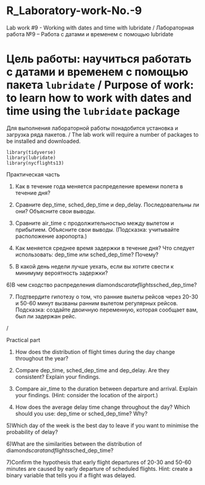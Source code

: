 # R_Laboratory-work-No.-9
Lab work #9 - Working with dates and time with lubridate / Лабораторная работа №9 – Работа с датами и временем с помощью lubridate

# Цель работы: научиться работать с датами и временем с помощью пакета `lubridate` / Purpose of work: to learn how to work with dates and time using the `lubridate` package

Для выполнения лабораторной работы понадобится установка и загрузка ряда пакетов. / The lab work will require a number of packages to be installed and downloaded.

```{r}
library(tidyverse)
library(lubridate)
library(nycflights13)	
```
Практическая часть

1) Как в течение года меняется распределение времени полета в течение дня?

2) Сравните dep_time, sched_dep_time и dep_delay. Последовательны ли они? Объясните свои выводы.

3) Сравните air_time с продолжительностью между вылетом и прибытием. Объясните свои выводы. (Подсказка: учитывайте расположение аэропорта.)

4) Как меняется среднее время задержки в течение дня? Что следует использовать: dep_time или sched_dep_time? Почему?

5) В какой день недели лучше уехать, если вы хотите свести к минимуму вероятность задержки?

6)В чем сходство распределения diamonds$carat и flights$sched_dep_time?

7) Подтвердите гипотезу о том, что ранние вылеты рейсов через 20-30 и 50-60 минут вызваны ранним вылетом регулярных рейсов. Подсказка: создайте двоичную переменную, которая сообщает вам, был ли задержан рейс.

/

Practical part

1) How does the distribution of flight times during the day change throughout the year?

2) Compare dep_time, sched_dep_time and dep_delay. Are they consistent? Explain your findings.

3) Compare air_time to the duration between departure and arrival. Explain your findings. (Hint: consider the location of the airport.)

4) How does the average delay time change throughout the day? Which should you use: dep_time or sched_dep_time? Why?

5)Which day of the week is the best day to leave if you want to minimise the probability of delay?

6)What are the similarities between the distribution of diamonds$carat and flights$sched_dep_time?

7)Confirm the hypothesis that early flight departures of 20-30 and 50-60 minutes are caused by early departure of scheduled flights. Hint: create a binary variable that tells you if a flight was delayed.